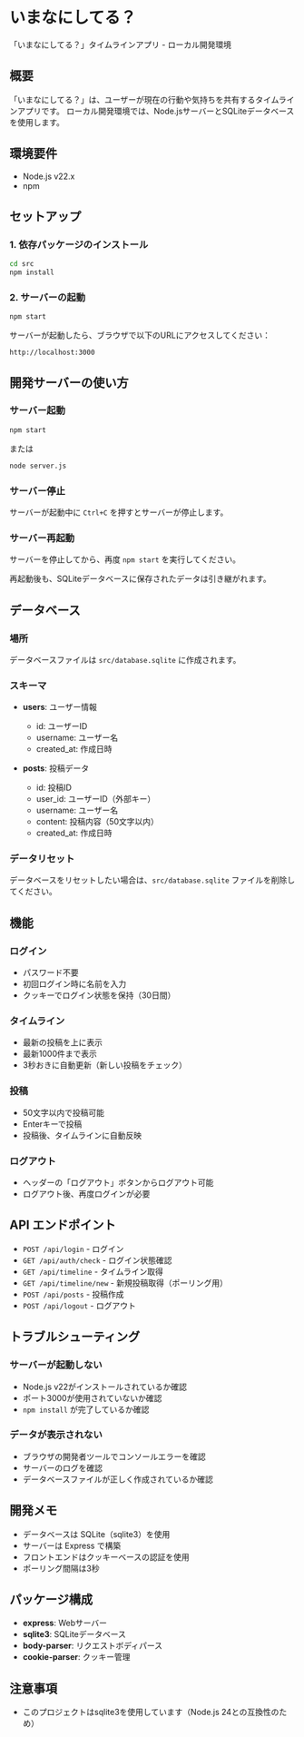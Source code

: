 # いまなにしてる？

「いまなにしてる？」タイムラインアプリ - ローカル開発環境

## 概要

「いまなにしてる？」は、ユーザーが現在の行動や気持ちを共有するタイムラインアプリです。
ローカル開発環境では、Node.jsサーバーとSQLiteデータベースを使用します。

## 環境要件

- Node.js v22.x
- npm

## セットアップ

### 1. 依存パッケージのインストール

```bash
cd src
npm install
```

### 2. サーバーの起動

```bash
npm start
```

サーバーが起動したら、ブラウザで以下のURLにアクセスしてください：

```
http://localhost:3000
```

## 開発サーバーの使い方

### サーバー起動

```bash
npm start
```

または

```bash
node server.js
```

### サーバー停止

サーバーが起動中に `Ctrl+C` を押すとサーバーが停止します。

### サーバー再起動

サーバーを停止してから、再度 `npm start` を実行してください。

再起動後も、SQLiteデータベースに保存されたデータは引き継がれます。

## データベース

### 場所

データベースファイルは `src/database.sqlite` に作成されます。

### スキーマ

- **users**: ユーザー情報
  - id: ユーザーID
  - username: ユーザー名
  - created_at: 作成日時

- **posts**: 投稿データ
  - id: 投稿ID
  - user_id: ユーザーID（外部キー）
  - username: ユーザー名
  - content: 投稿内容（50文字以内）
  - created_at: 作成日時

### データリセット

データベースをリセットしたい場合は、`src/database.sqlite` ファイルを削除してください。

## 機能

### ログイン

- パスワード不要
- 初回ログイン時に名前を入力
- クッキーでログイン状態を保持（30日間）

### タイムライン

- 最新の投稿を上に表示
- 最新1000件まで表示
- 3秒おきに自動更新（新しい投稿をチェック）

### 投稿

- 50文字以内で投稿可能
- Enterキーで投稿
- 投稿後、タイムラインに自動反映

### ログアウト

- ヘッダーの「ログアウト」ボタンからログアウト可能
- ログアウト後、再度ログインが必要

## API エンドポイント

- `POST /api/login` - ログイン
- `GET /api/auth/check` - ログイン状態確認
- `GET /api/timeline` - タイムライン取得
- `GET /api/timeline/new` - 新規投稿取得（ポーリング用）
- `POST /api/posts` - 投稿作成
- `POST /api/logout` - ログアウト

## トラブルシューティング

### サーバーが起動しない

- Node.js v22がインストールされているか確認
- ポート3000が使用されていないか確認
- `npm install` が完了しているか確認

### データが表示されない

- ブラウザの開発者ツールでコンソールエラーを確認
- サーバーのログを確認
- データベースファイルが正しく作成されているか確認

## 開発メモ

- データベースは SQLite（sqlite3）を使用
- サーバーは Express で構築
- フロントエンドはクッキーベースの認証を使用
- ポーリング間隔は3秒

## パッケージ構成

- **express**: Webサーバー
- **sqlite3**: SQLiteデータベース
- **body-parser**: リクエストボディパース
- **cookie-parser**: クッキー管理

## 注意事項

- このプロジェクトはsqlite3を使用しています（Node.js 24との互換性のため）

